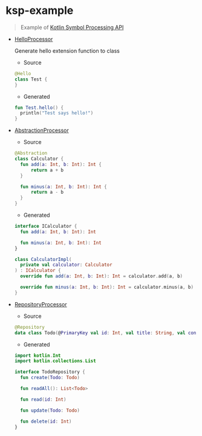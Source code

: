 # ksp-example

> Example of [Kotlin Symbol Processing API](https://github.com/android/kotlin)

- [HelloProcessor](processor/src/main/kotlin/dev/namhyun/example/processor/HelloProcessor.kt)

  Generate hello extension function to class

  - Source

  ```kotlin
  @Hello
  class Test {
  }
  ```

  - Generated

  ```kotlin
  fun Test.hello() {
    println("Test says hello!")
  }
  ```

- [AbstractionProcessor](processor/src/main/kotlin/dev/namhyun/example/processor/AbstractionProcessor.kt)

  - Source

  ```kotlin
  @Abstraction
  class Calculator {
    fun add(a: Int, b: Int): Int {
        return a + b
    }

    fun minus(a: Int, b: Int): Int {
        return a - b
    }
  }
  ```

  - Generated

  ```kotlin
  interface ICalculator {
    fun add(a: Int, b: Int): Int

    fun minus(a: Int, b: Int): Int
  }

  class CalculatorImpl(
    private val calculator: Calculator
  ) : ICalculator {
    override fun add(a: Int, b: Int): Int = calculator.add(a, b)

    override fun minus(a: Int, b: Int): Int = calculator.minus(a, b)
  }
  ```

- [RepositoryProcessor](processor/src/main/kotlin/dev/namhyun/example/processor/RepositoryProcessor.kt)

  - Source

  ```kotlin
  @Repository
  data class Todo(@PrimaryKey val id: Int, val title: String, val content: String)
  ```

  - Generated

  ```kotlin
  import kotlin.Int
  import kotlin.collections.List

  interface TodoRepository {
    fun create(Todo: Todo)

    fun readAll(): List<Todo>

    fun read(id: Int)

    fun update(Todo: Todo)

    fun delete(id: Int)
  }
  ```
